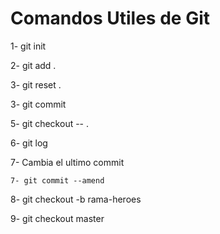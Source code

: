 # Comandos Utiles de Git

1- git init

2- git add .

3- git reset .

3- git commit

5- git checkout -- .

6- git log

7- Cambia el ultimo commit

```
7- git commit --amend

```
8- git checkout -b rama-heroes

9- git checkout master

